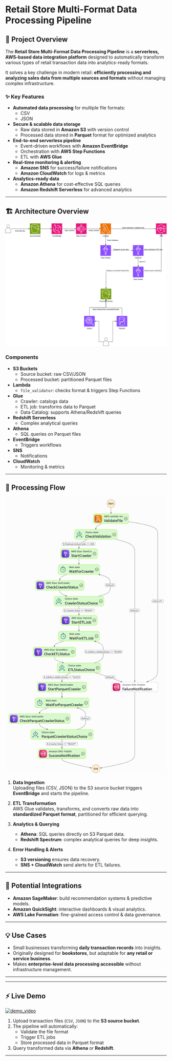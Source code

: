 # Retail Store Multi-Format Data Processing Pipeline

## 📌 Project Overview
The **Retail Store Multi-Format Data Processing Pipeline** is a **serverless, AWS-based data integration platform** designed to automatically transform various types of retail transaction data into analytics-ready formats.  

It solves a key challenge in modern retail: **efficiently processing and analyzing sales data from multiple sources and formats** without managing complex infrastructure.

### ✨ Key Features
- **Automated data processing** for multiple file formats:
  - CSV
  - JSON
- **Secure & scalable data storage**
  - Raw data stored in **Amazon S3** with version control
  - Processed data stored in **Parquet** format for optimized analytics
- **End-to-end serverless pipeline**
  - Event-driven workflows with **Amazon EventBridge**
  - Orchestration with **AWS Step Functions**
  - ETL with **AWS Glue**
- **Real-time monitoring & alerting**
  - **Amazon SNS** for success/failure notifications
  - **Amazon CloudWatch** for logs & metrics
- **Analytics-ready data**
  - **Amazon Athena** for cost-effective SQL queries
  - **Amazon Redshift Serverless** for advanced analytics

---

## 🏗️ Architecture Overview
![Project Architecture Diagram](./architecture_overview.png)
### Components
- **S3 Buckets**
  - Source bucket: raw CSV/JSON
  - Processed bucket: partitioned Parquet files
- **Lambda**
  - `file_validator`: checks format & triggers Step Functions
- **Glue**
  - Crawler: catalogs data
  - ETL job: transforms data to Parquet
  - Data Catalog: supports Athena/Redshift queries
- **Redshift Serverless**
  - Complex analytical queries
- **Athena**
  - SQL queries on Parquet files
- **EventBridge**
  - Triggers workflows
- **SNS**
  - Notifications
- **CloudWatch**
  - Monitoring & metrics

---

## 🔄 Processing Flow
![Project workflow Diagram](./step_functions_workflow.png)
1. **Data Ingestion**  
   Uploading files (CSV, JSON) to the S3 source bucket triggers **EventBridge** and starts the pipeline.  

2. **ETL Transformation**  
   AWS Glue validates, transforms, and converts raw data into **standardized Parquet format**, partitioned for efficient querying.  

3. **Analytics & Querying**  
   - **Athena**: SQL queries directly on S3 Parquet data.  
   - **Redshift Spectrum**: complex analytical queries for deep insights.  

4. **Error Handling & Alerts**  
   - **S3 versioning** ensures data recovery.  
   - **SNS + CloudWatch** send alerts for ETL failures.  

---

## 🚀 Potential Integrations
- **Amazon SageMaker**: build recommendation systems & predictive models.  
- **Amazon QuickSight**: interactive dashboards & visual analytics.  
- **AWS Lake Formation**: fine-grained access control & data governance.  

---

## 💡 Use Cases
- Small businesses transforming **daily transaction records** into insights.  
- Originally designed for **bookstores**, but adaptable for **any retail or service business**.  
- Makes **enterprise-level data processing accessible** without infrastructure management.  

---


---

## ⚡ Live Demo
[![demo_video](https://img.youtube.com/vi/Kj8W9ZGIoaw/0.jpg)](https://www.youtube.com/watch?v=Kj8W9ZGIoaw)
1. Upload transaction files (`CSV`, `JSON`) to the **S3 source bucket**.  
2. The pipeline will automatically:
   - Validate the file format  
   - Trigger ETL jobs  
   - Store processed data in Parquet format  
3. Query transformed data via **Athena** or **Redshift**.  

---



